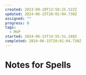 ```yaml
---
created: 2023-09-20T13:50:25.522Z
updated: 2024-06-15T20:01:04.730Z
assigned: ""
progress: 0
tags:
  - MVP
started: 2024-06-15T14:55:51.248Z
completed: 2024-06-15T20:01:04.730Z
---
```


# Notes for Spells
